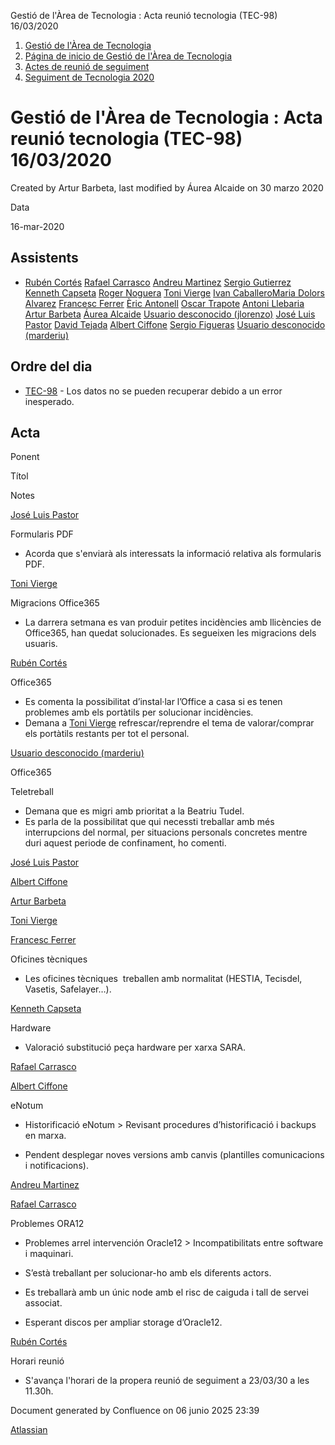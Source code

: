 Gestió de l'Àrea de Tecnologia : Acta reunió tecnologia (TEC-98) 16/03/2020  

1.  [Gestió de l'Àrea de Tecnologia](index.md)
2.  [Página de inicio de Gestió de l'Àrea de Tecnologia](13893786.md)
3.  [Actes de reunió de seguiment](34505308.md)
4.  [Seguiment de Tecnologia 2020](Seguiment-de-Tecnologia-2020_64979512.md)

Gestió de l'Àrea de Tecnologia : Acta reunió tecnologia (TEC-98) 16/03/2020
===========================================================================

Created by Artur Barbeta, last modified by Áurea Alcaide on 30 marzo 2020

Data

16-mar-2020

Assistents
----------

*   [Rubén Cortés](https://confluence.aoc.cat/display/~rcortes) [Rafael Carrasco](https://confluence.aoc.cat/display/~rcarrasco) [Andreu Martinez](https://confluence.aoc.cat/display/~amartinez) [Sergio Gutierrez](https://confluence.aoc.cat/display/~sgutierrez) [Kenneth Capseta](https://confluence.aoc.cat/display/~kcapseta) [Roger Noguera](https://confluence.aoc.cat/display/~rnoguera) [Toni Vierge](https://confluence.aoc.cat/display/~tvierge) [Ivan Caballero](https://confluence.aoc.cat/display/~icaballero.confluence)[Maria Dolors Alvarez](https://confluence.aoc.cat/display/~mdalvarez) [Francesc Ferrer](https://confluence.aoc.cat/display/~FFerre) [Èric Antonell](https://confluence.aoc.cat/display/~eantonell) [Oscar Trapote](https://confluence.aoc.cat/display/~otrapote) [Antoni Llebaria](https://confluence.aoc.cat/display/~allebaria) [Artur Barbeta](https://confluence.aoc.cat/display/~abarbeta) [Áurea Alcaide](https://confluence.aoc.cat/display/~aalcaide) [Usuario desconocido (jlorenzo)](https://confluence.aoc.cat/display/~jlorenzo) [José Luis Pastor](https://confluence.aoc.cat/display/~jlpastor) [David Tejada](https://confluence.aoc.cat/display/~dtejada.admin) [Albert Ciffone](https://confluence.aoc.cat/display/~aciffone) [Sergio Figueras](https://confluence.aoc.cat/display/~sfigueras) [Usuario desconocido (marderiu)](https://confluence.aoc.cat/display/~marderiu)
    

Ordre del dia
-------------

*   [TEC-98](https://contacte.aoc.cat/browse/TEC-98?src=confmacro) - Los datos no se pueden recuperar debido a un error inesperado.

Acta
----

Ponent

Títol

Notes

[José Luis Pastor](https://confluence.aoc.cat/display/~jlpastor)

Formularis PDF

*   Acorda que s'enviarà als interessats la informació relativa als formularis PDF.

[Toni Vierge](https://confluence.aoc.cat/display/~tvierge)

Migracions Office365

*   La darrera setmana es van produir petites incidències amb llicències de Office365, han quedat solucionades. Es segueixen les migracions dels usuaris.
    

[Rubén Cortés](https://confluence.aoc.cat/display/~rcortes)

Office365

  

*   Es comenta la possibilitat d’instal·lar l’Office a casa si es tenen problemes amb els portàtils per solucionar incidències.
*   Demana a [Toni Vierge](https://confluence.aoc.cat/display/~tvierge) refrescar/reprendre el tema de valorar/comprar els portàtils restants per tot el personal.

[Usuario desconocido (marderiu)](https://confluence.aoc.cat/display/~marderiu)

Office365

Teletreball

*   Demana que es migri amb prioritat a la Beatriu Tudel.
*   Es parla de la possibilitat que qui necessti treballar amb més interrupcions del normal, per situacions personals concretes mentre duri aquest periode de confinament, ho comenti.

[José Luis Pastor](https://confluence.aoc.cat/display/~jlpastor)

[Albert Ciffone](https://confluence.aoc.cat/display/~aciffone)

[Artur Barbeta](https://confluence.aoc.cat/display/~abarbeta)

[Toni Vierge](https://confluence.aoc.cat/display/~tvierge)

[Francesc Ferrer](https://confluence.aoc.cat/display/~FFerre)

Oficines tècniques

*   Les oficines tècniques  treballen amb normalitat (HESTIA, Tecisdel, Vasetis, Safelayer…).
    

[Kenneth Capseta](https://confluence.aoc.cat/display/~kcapseta)

Hardware

*   Valoració substitució peça hardware per xarxa SARA.

[Rafael Carrasco](https://confluence.aoc.cat/display/~rcarrasco)

[Albert Ciffone](https://confluence.aoc.cat/display/~aciffone)

eNotum

*   Historificació eNotum > Revisant procedures d’historificació i backups en marxa.
    
*   Pendent desplegar noves versions amb canvis (plantilles comunicacions i notificacions).
    

[Andreu Martinez](https://confluence.aoc.cat/display/~amartinez)

[Rafael Carrasco](https://confluence.aoc.cat/display/~rcarrasco)

Problemes ORA12

*   Problemes arrel intervención Oracle12 > Incompatibilitats entre software i maquinari.
    
*   S’està treballant per solucionar-ho amb els diferents actors.
    
*   Es treballarà amb un únic node amb el risc de caiguda i tall de servei associat.
    
*   Esperant discos per ampliar storage d’Oracle12.

[Rubén Cortés](https://confluence.aoc.cat/display/~rcortes)

Horari reunió

*   S'avança l'horari de la propera reunió de seguiment a 23/03/30 a les 11.30h.

  

  

  

  

  

  

Document generated by Confluence on 06 junio 2025 23:39

[Atlassian](http://www.atlassian.com/)